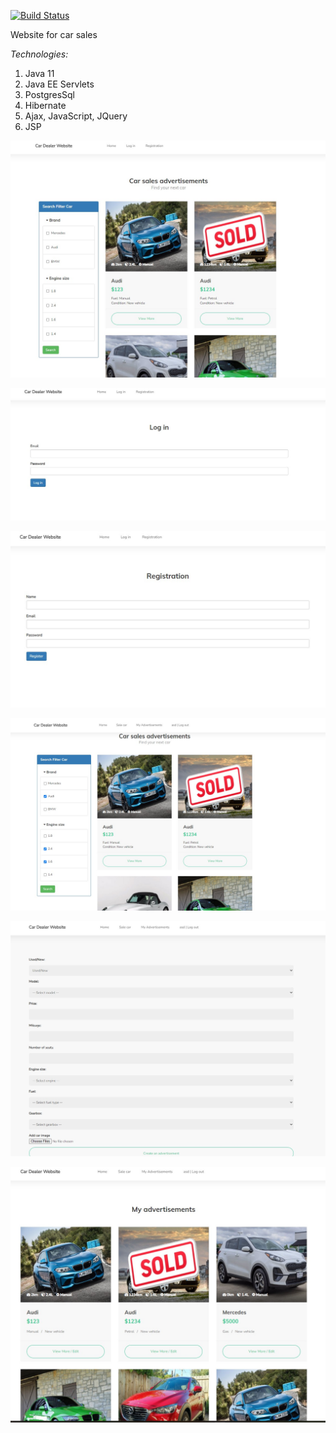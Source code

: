 [![Build Status](https://app.travis-ci.com/vladislav-buivol/job4j_cars.svg?branch=main)](https://app.travis-ci.com/vladislav-buivol/job4j_cars)

Website for car sales

<em> Technologies:</em>
<ol>
<li> Java 11</li>
<li> Java EE Servlets</li>
<li> PostgresSql </li>
<li> Hibernate</li>
<li> Ajax, JavaScript, JQuery</li>
<li> JSP</li>
</ol>


![ScreenShot](img/home.JPG)

![ScreenShot](img/login.JPG)

![ScreenShot](img/reg.JPG)

![ScreenShot](img/mainPage.JPG)

![ScreenShot](img/add.JPG)

![ScreenShot](img/myAdv.JPG)


